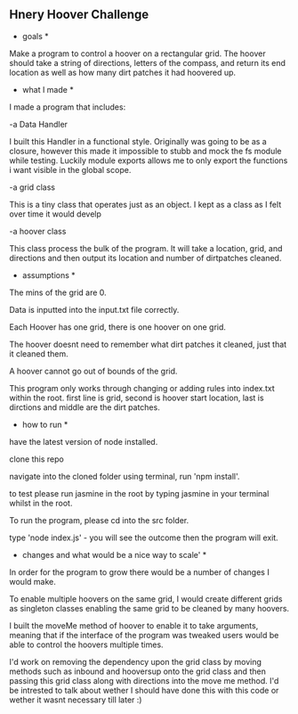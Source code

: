 ## Hnery Hoover Challenge ##

* goals *

Make a program to control a hoover on a rectangular grid. The hoover should take a string of directions, letters of the compass, and return its end location as well as how many dirt patches it had hoovered up.

* what I made *

I made a program that includes: 

-a Data Handler

I built this Handler in a functional style. Originally was going to be as a closure, however this made it impossible to stubb and mock the fs module while testing. Luckily module exports allows me to only export the functions i want visible in the global scope.

-a grid class

This is a tiny class that operates just as an object. I kept as a class as I felt over time it would develp

-a hoover class 

This class process the bulk of the program. It will take a location, grid, and directions and then output its location and number of dirtpatches cleaned.

* assumptions *

The mins of the grid are 0. 

Data is inputted into the input.txt file correctly.

Each Hoover has one grid, there is one hoover on one grid. 

The hoover doesnt need to remember what dirt patches it cleaned, just that it cleaned them.

A hoover cannot go out of bounds of the grid.

This program only works through changing or adding rules into index.txt within the root. 
first line is grid, second is hoover start location, last is dirctions and middle are the dirt patches. 


* how to run * 

have the latest version of node installed. 

clone this repo

navigate into the cloned folder using terminal, run 'npm install'. 

to test please run jasmine in the root by typing jasmine in your terminal whilst in the root. 

To run the program, please cd into the src folder. 

type 'node index.js' - you will see the outcome then the program will exit. 

* changes and what would be a nice way to scale' *

In order for the program to grow there would be a number of changes I would make. 

To enable multiple hoovers on the same grid, I would create different grids as singleton classes enabling the same grid to be cleaned by many hoovers. 

I built the moveMe method of hoover to enable it to take arguments, meaning that if the interface of the program was tweaked users would be able to control the hoovers multiple times. 

I'd work on removing the dependency upon the grid class by moving methods such as inbound and hooversup onto the grid class and then passing this grid class along with directions into the move me method. I'd be intrested to talk about wether I should have done this with this code or wether it wasnt necessary till later :)
